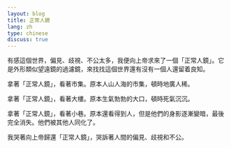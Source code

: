 ```yaml
---
layout: blog
title: 正常人鏡
lang: zh
type: chinese
discuss: true
---
```

有感這個世界，偏見、歧視、不公太多，我便向上帝求來了一個「正常人鏡」。它是外形類似望遠鏡的過濾鏡，來找找這個世界還有沒有一個人還留着良知。

拿著「正常人鏡」，看著市集。原本人山人海的市集，頓時地廣人稀。

拿著「正常人鏡」，看著大樓。原本生氣勃勃的大口，頓時死氣沉沉。

拿著「正常人鏡」，看著小巷。原本還看得到人，但是他們的身影逐漸變暗，最後完全消失。他們被其他人同化了。

我哭著向上帝歸還「正常人鏡」，哭訴著人間的偏見、歧視和不公。